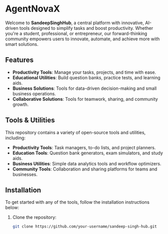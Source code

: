 # AgentNovaX

Welcome to **SandeepSinghHub**, a central platform with innovative, AI-driven tools designed to simplify tasks and boost productivity. Whether you're a student, professional, or entrepreneur, our forward-thinking community empowers users to innovate, automate, and achieve more with smart solutions.

## Features

- **Productivity Tools**: Manage your tasks, projects, and time with ease.
- **Educational Utilities**: Build question banks, practice tests, and learning aids.
- **Business Solutions**: Tools for data-driven decision-making and small business operations.
- **Collaborative Solutions**: Tools for teamwork, sharing, and community growth.

## Tools & Utilities

This repository contains a variety of open-source tools and utilities, including:

- **Productivity Tools**: Task managers, to-do lists, and project planners.
- **Education Tools**: Question bank generators, exam simulators, and study aids.
- **Business Utilities**: Simple data analytics tools and workflow optimizers.
- **Community Tools**: Collaboration and sharing platforms for teams and businesses.

## Installation

To get started with any of the tools, follow the installation instructions below:

1. Clone the repository:
   ```bash
   git clone https://github.com/your-username/sandeep-singh-hub.git

